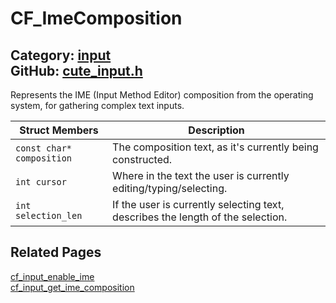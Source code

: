 [](../header.md ':include')

# CF_ImeComposition

Category: [input](https://github.com/RandyGaul/cute_framework/blob/master/docs/api_reference?id=input)  
GitHub: [cute_input.h](https://github.com/RandyGaul/cute_framework/blob/master/include/cute_input.h)  
---

Represents the IME (Input Method Editor) composition from the operating system, for gathering complex text inputs.

Struct Members | Description
--- | ---
`const char* composition` | The composition text, as it's currently being constructed.
`int cursor` | Where in the text the user is currently editing/typing/selecting.
`int selection_len` | If the user is currently selecting text, describes the length of the selection.

## Related Pages

[cf_input_enable_ime](https://github.com/RandyGaul/cute_framework/blob/master/docs/input/cf_input_enable_ime.md)  
[cf_input_get_ime_composition](https://github.com/RandyGaul/cute_framework/blob/master/docs/input/cf_input_get_ime_composition.md)  

